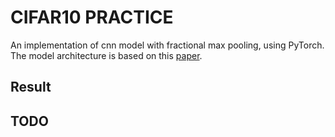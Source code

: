 # CIFAR10 PRACTICE

An implementation of cnn model with fractional max pooling, using PyTorch. The model architecture is based on this [paper]('https://arxiv.org/pdf/1412.6071.pdf').

## Result

## TODO